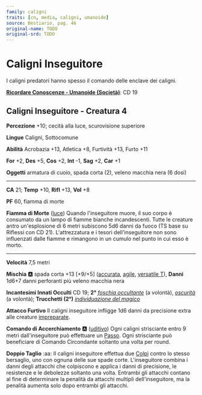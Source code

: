 ```yaml
---
family: caligni
traits: [cn, media, caligni, umanoide]
source: Bestiario, pag. 46
original-name: TODO
original-srd: TODO
---
```


# Caligni Inseguitore

I caligni predatori hanno spesso il comando delle enclave dei caligni.

**[Ricordare Conoscenze - Umanoide (Società)](/azioni/ricordare-conoscenze)**: CD 19

## Caligni Inseguitore - Creatura 4

**Percezione** +10; cecità alla luce, scurovisione superiore

**Lingue** Caligni, Sottocomune

**Abilità** Acrobazia +13, Atletica +8, Furtività +13, Furto +11

**For** +2, **Des** +5, **Cos** +2, **Int** -1, **Sag** +2, **Car** +1

**Oggetti** armatura di cuoio, spada corta (2), veleno macchia nera (6 dosi)

***

**CA** 21; **Temp** +10, **Rifl** +13, **Vol** +8

**PF** 60, fiamma di morte

**Fiamma di Morte** ([luce](/tratti/luce)) Quando l'inseguitore muore, il suo corpo è consumato da un lampo di fiamme bianche incandescenti. Tutte le creature antro un'esplosione di 6 metri subiscono 5d6 danni da fuoco (TS base su Riflessi con CD 21). L'attrezzatura e i tesori dell'inseguitore non sono influenzati dalle fiamme e rimangono in un cumulo nel punto in cui esso è morto.

***

**Velocità** 7,5 metri

**Mischia** :a: spada corta +13 \[+9/+5] ([accurata](/tratti/accurata), [agile](/tratti/agile), [versatile T](/tratti/versatile)), **Danni** 1d6+7 danni perforanti più veleno macchia nera

**Incantesimi Innati Occulti** CD 19; **2°** *[foschia occultante](/incantesimi/foschia-occultante)* (a volontà), *[oscurità](/incantesimi/oscurita)* (a volontà); **Trucchetti (2°)** *[individuazione del magico](/incantesimi/individuazione-del-magico)*

**Attacco Furtivo** Il caligni inseguitore infligge 1d6 danni da precisione extra alle creature [impreparate](/condizioni/impreparato).

**Comando di Accerchiamento** :a: ([uditivo](/tratti/uditivo)) Ogni caligni strisciante entro 9 metri dall'inseguitore può effettuare un [Passo](/azioni/passo). Ogni strisciante può beneficiare di Comando Circondante soltanto una volta per round.

**Doppio Taglio** :aa:  Il caligni inseguitore effettua due [Colpi](/azioni/colpire) contro lo stesso bersaglio, uno con ognuna delle sue spade corte. L'inseguitore combina i danni degli attacchi che colpiscono e applica i danni di precisione, le resistenze e le debolezze soltanto una volta. Entrambi gli attacchi contano al fine di determinare la penalità da attacchi multipli dell'inseguitore, ma la penalità aumenta solo dopo entrambi gli attacchi.
